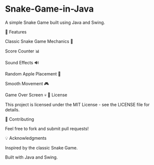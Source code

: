 # Snake-Game-in-Java
A simple Snake Game built using Java and Swing.

📝 Features

Classic Snake Game Mechanics 🐍

Score Counter 📊

Sound Effects 🔊

Random Apple Placement 🍎

Smooth Movement 🎮

Game Over Screen 💀
📜 License

This project is licensed under the MIT License - see the LICENSE file for details.

🤝 Contributing

Feel free to fork and submit pull requests!

💡 Acknowledgments

Inspired by the classic Snake Game.

Built with Java and Swing.
